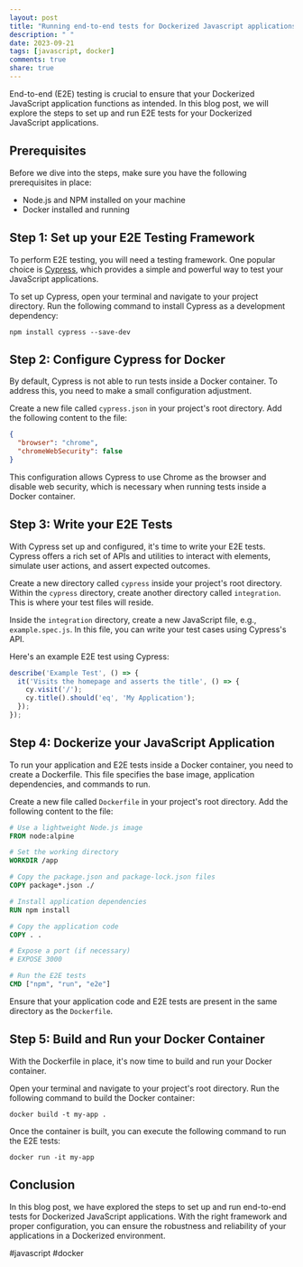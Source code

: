 ```yaml
---
layout: post
title: "Running end-to-end tests for Dockerized Javascript applications"
description: " "
date: 2023-09-21
tags: [javascript, docker]
comments: true
share: true
---
```


End-to-end (E2E) testing is crucial to ensure that your Dockerized JavaScript application functions as intended. In this blog post, we will explore the steps to set up and run E2E tests for your Dockerized JavaScript applications.

## Prerequisites

Before we dive into the steps, make sure you have the following prerequisites in place:

- Node.js and NPM installed on your machine
- Docker installed and running

## Step 1: Set up your E2E Testing Framework

To perform E2E testing, you will need a testing framework. One popular choice is [Cypress](https://www.cypress.io/), which provides a simple and powerful way to test your JavaScript applications.

To set up Cypress, open your terminal and navigate to your project directory. Run the following command to install Cypress as a development dependency:

```shell
npm install cypress --save-dev
```

## Step 2: Configure Cypress for Docker

By default, Cypress is not able to run tests inside a Docker container. To address this, you need to make a small configuration adjustment.

Create a new file called `cypress.json` in your project's root directory. Add the following content to the file:

```json
{
  "browser": "chrome",
  "chromeWebSecurity": false
}
```

This configuration allows Cypress to use Chrome as the browser and disable web security, which is necessary when running tests inside a Docker container.

## Step 3: Write your E2E Tests

With Cypress set up and configured, it's time to write your E2E tests. Cypress offers a rich set of APIs and utilities to interact with elements, simulate user actions, and assert expected outcomes.

Create a new directory called `cypress` inside your project's root directory. Within the `cypress` directory, create another directory called `integration`. This is where your test files will reside.

Inside the `integration` directory, create a new JavaScript file, e.g., `example.spec.js`. In this file, you can write your test cases using Cypress's API.

Here's an example E2E test using Cypress:

```javascript
describe('Example Test', () => {
  it('Visits the homepage and asserts the title', () => {
    cy.visit('/');
    cy.title().should('eq', 'My Application');
  });
});
```

## Step 4: Dockerize your JavaScript Application

To run your application and E2E tests inside a Docker container, you need to create a Dockerfile. This file specifies the base image, application dependencies, and commands to run.

Create a new file called `Dockerfile` in your project's root directory. Add the following content to the file:

```Dockerfile
# Use a lightweight Node.js image
FROM node:alpine

# Set the working directory
WORKDIR /app

# Copy the package.json and package-lock.json files
COPY package*.json ./

# Install application dependencies
RUN npm install

# Copy the application code
COPY . .

# Expose a port (if necessary)
# EXPOSE 3000

# Run the E2E tests
CMD ["npm", "run", "e2e"]
```

Ensure that your application code and E2E tests are present in the same directory as the `Dockerfile`.

## Step 5: Build and Run your Docker Container

With the Dockerfile in place, it's now time to build and run your Docker container.

Open your terminal and navigate to your project's root directory. Run the following command to build the Docker container:

```shell
docker build -t my-app .
```

Once the container is built, you can execute the following command to run the E2E tests:

```shell
docker run -it my-app
```

## Conclusion

In this blog post, we have explored the steps to set up and run end-to-end tests for Dockerized JavaScript applications. With the right framework and proper configuration, you can ensure the robustness and reliability of your applications in a Dockerized environment.

#javascript #docker